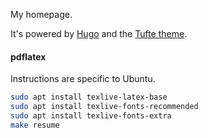 My homepage.

It's powered by [Hugo](https://gohugo.io/) and the [Tufte theme](https://github.com/slashformotion/hugo-tufte).

#### pdflatex

Instructions are specific to Ubuntu.

```bash
sudo apt install texlive-latex-base
sudo apt install texlive-fonts-recommended
sudo apt install texlive-fonts-extra
make resume
```
